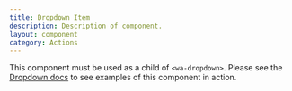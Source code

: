 ```yaml
---
title: Dropdown Item
description: Description of component.
layout: component
category: Actions
---
```


This component must be used as a child of `<wa-dropdown>`. Please see the [Dropdown docs](/docs/components/dropdown) to see examples of this component in action.
